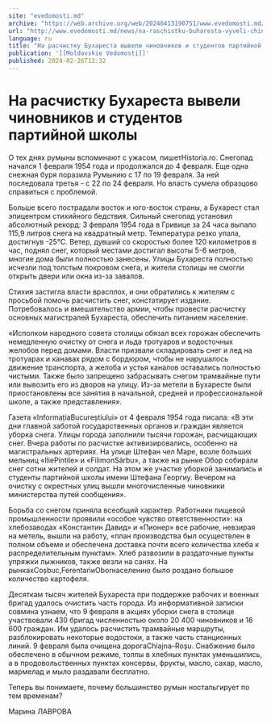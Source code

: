```yaml
---
site: "evedomosti.md"
archive: "https://web.archive.org/web/20240413190751/www.evedomosti.md/news/na-raschistku-buharesta-vyveli-chinovnikov-i-studentov-parti"
url: "http://www.evedomosti.md/news/na-raschistku-buharesta-vyveli-chinovnikov-i-studentov-parti"
language: ru
title: "На расчистку Бухареста вывели чиновников и студентов партийной школы"
publication: '[[Moldavskie Vedomosti]]'
published: 2024-02-26T12:32
---
```


# На расчистку Бухареста вывели чиновников и студентов партийной школы

О тех днях румыны вспоминают с ужасом, пишетHistoria.ro. Снегопад  начался 1 февраля 1954 года и продолжался до 4 февраля. Еще одна снежная буря поразила Румынию с 17 по 19 февраля. За ней последовала третья - с 22 по 24 февраля. Но власть сумела образцово справиться с проблемой.

Больше всего пострадали восток и юго-восток страны, а Бухарест стал эпицентром стихийного бедствия. Сильный снегопад установил абсолютный рекорд: 3 февраля 1954 года в Гривице за 24 часа выпало 115,9 литров снега на квадратный метр. Температура резко упала, достигнув -25°C. Ветер, дувший со скоростью более 120 километров в час, поднял снег, который местами достигал высоты 5-6 метров, многие дома были полностью занесены. Улицы Бухареста полностью исчезли под толстым покровом снега, и жители столицы не смогли открыть двери или окна из-за завалов.

Стихия застигла власти врасплох, и они обратились к жителям с просьбой помочь расчистить снег, констатирует издание. Потребовалось и вмешательство армии, чтобы провести расчистку основных магистралей Бухареста, обеспечить питанием население.

«Исполком народного совета столицы обязал всех горожан обеспечить немедленную очистку от снега и льда тротуаров и водосточных желобов перед домами. Власти призвали складировать снег и лед на тротуарах и канавах рядом с бордюром, чтобы не нарушалось движение транспорта, а желоба и устья каналов оставались полностью чистыми. Также было запрещено забрасывать снегом трамвайные пути или вывозить его из дворов на улицу. Из-за метели в Бухаресте были приостановлены все занятия в начальной, средней и профессиональной школе, а также представления».

Газета «InformațiaBucureștiului» от 4 февраля 1954 года писала: «В эти дни главной заботой государственных органов и граждан является уборка снега. Улицы города заполнили тысячи горожан, расчищающих снег. Вчера работы по расчистке активизировались, особенно на магистральных артериях. На улице Штефан чел Маре, возле больших мельниц «IliePintile» и «FilimonSârbu», а также на рынке Обор собирали снег сотни жителей и солдат. На этом же участке уборкой занимались и студенты партийной школы имени Штефана Георгиу. Вечером на очистку с окрестных улиц вышли многочисленные чиновники министерства путей сообщения».

Борьба со снегом приняла всеобщий характер. Работники пищевой промышленности проявили «особое чувство ответственности»: на хлебозаводах «Константин Давид» и «Пионер» все рабочие, невзирая на метель, вышли на работу, «план производства был осуществлен ​​в полном объеме и обеспечена доставка почти всего количества хлеба к распределительным пунктам». Хлеб развозили в раздаточные пункты упряжки лыжников, также везли на санях. На рынкахCoșbuc,FerentariиOborнаселению было роздано большое количество картофеля.

Десяткам тысяч жителей Бухареста при поддержке рабочих и военных бригад удалось очистить часть города. Из информативной записки совмина узнаем, что 9 февраля в акциях уборки снега в столице участвовали 430 бригад численностью около 20 400 чиновников и 16 600 граждан. Им удалось расчистить трамвайные маршруты, разблокировать некоторые водостоки, а также часть станционных линий. 9 февраля была очищена дорогаChiajna–Roșu. Снабжение было обеспечено в обычном режиме, ​​толпы в хлебных пунктах уменьшились, а в продовольственных пунктах консервы, фрукты, масло, сахар, масло, мармелад и мыло раздавали бесплатно.

Теперь вы понимаете, почему большинство румын ностальгирует по тем временам?

Марина ЛАВРОВА
